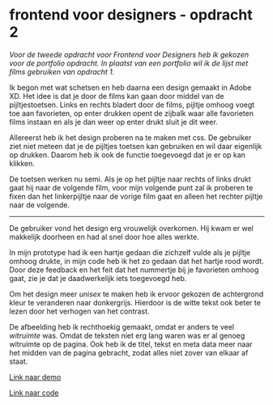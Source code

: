 # frontend voor designers - opdracht 2

*Voor de tweede opdracht voor Frontend voor Designers heb ik gekozen voor de portfolio opdracht. In plaatst van een portfolio wil ik de lijst met films gebruiken van opdracht 1.* 

Ik begon met wat schetsen en heb daarna een design gemaakt in Adobe XD. Het idee is dat je door de films kan gaan door middel van de pijltjestoetsen. Links en rechts bladert door de films, pijltje omhoog voegt toe aan favorieten, op enter drukken opent de zijbalk waar alle favorieten films instaan en als je dan weer op enter drukt sluit je dit weer. 

Allereerst heb ik het design proberen na te maken met css. De gebruiker ziet niet meteen dat je de pijltjes toetsen kan gebruiken en wil daar eigenlijk op drukken. Daarom heb ik ook de functie toegevoegd dat je er op kan klikken. 

De toetsen werken nu semi. Als je op het pijltje naar rechts of links drukt gaat hij naar de volgende film, voor mijn volgende punt zal ik proberen te fixen dan het linkerpijltje naar de vorige film gaat en alleen het rechter pijltje naar de volgende. 

---

De gebruiker vond het design erg vrouwelijk overkomen. Hij kwam er wel makkelijk doorheen en had al snel door hoe alles werkte.

In mijn prototype had ik een hartje gedaan die zichzelf vulde als je pijltje omhoog drukte, in mijn code heb ik het zo gedaan dat het hartje rood wordt. Door deze feedback en het feit dat het nummertje bij je favorieten omhoog gaat, zie je dat je daadwerkelijk iets toegevoegd heb. 

Om het design meer *unisex* te maken heb ik ervoor gekozen de achtergrond kleur te veranderen naar donkergrijs. Hierdoor is de witte tekst ook beter te lezen door het verhogen van het contrast.

De afbeelding heb ik rechthoekig gemaakt, omdat er anders te veel *witruimte* was. Omdat de teksten niet erg lang waren was er al genoeg witruimte op de pagina. Ook heb ik de titel, tekst en meta data meer naar het midden van de pagina gebracht, zodat alles niet zover van elkaar af staat.

[Link naar demo](https://oege.ie.hva.nl/~jonkerk001/FvD/opdracht2)

[Link naar code](https://github.com/McKalister/frontendvoordesigners/tree/master/opdracht2/v2)

